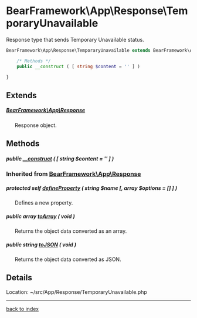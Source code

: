 # BearFramework\App\Response\TemporaryUnavailable

Response type that sends Temporary Unavailable status.

```php
BearFramework\App\Response\TemporaryUnavailable extends BearFramework\App\Response {

	/* Methods */
	public __construct ( [ string $content = '' ] )

}
```

## Extends

##### [BearFramework\App\Response](bearframework.app.response.class.md)

&nbsp;&nbsp;&nbsp;&nbsp;&nbsp;&nbsp;Response object.

## Methods

##### public [__construct](bearframework.app.response.temporaryunavailable.__construct.method.md) ( [ string $content = '' ] )

### Inherited from [BearFramework\App\Response](bearframework.app.response.class.md)

##### protected self [defineProperty](bearframework.app.response.defineproperty.method.md) ( string $name [, array $options = [] ] )

&nbsp;&nbsp;&nbsp;&nbsp;&nbsp;&nbsp;Defines a new property.

##### public array [toArray](bearframework.app.response.toarray.method.md) ( void )

&nbsp;&nbsp;&nbsp;&nbsp;&nbsp;&nbsp;Returns the object data converted as an array.

##### public string [toJSON](bearframework.app.response.tojson.method.md) ( void )

&nbsp;&nbsp;&nbsp;&nbsp;&nbsp;&nbsp;Returns the object data converted as JSON.

## Details

Location: ~/src/App/Response/TemporaryUnavailable.php

---

[back to index](index.md)

